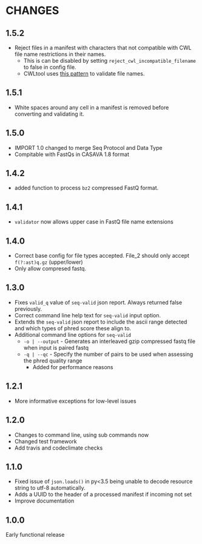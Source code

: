 # CHANGES

## 1.5.2

* Reject files in a manifest with characters that not compatible with CWL file name restrictions in their names.
  * This is can be disabled by setting `reject_cwl_incompatible_filename` to false in config file.
  * CWLtool uses [this pattern](https://github.com/common-workflow-language/cwltool/blob/8f896370b043dc9c6802521550210ce1bad1cfd8/cwltool/command_line_tool.py#L58) to validate file names.

## 1.5.1

* White spaces around any cell in a manifest is removed before converting and validating it.

## 1.5.0

* IMPORT 1.0 changed to merge Seq Protocol and Data Type
* Compitable with FastQs in CASAVA 1.8 format

## 1.4.2

* added function to process `bz2` compressed FastQ format.

## 1.4.1

* `validator` now allows upper case in FastQ file name extensions

## 1.4.0

* Correct base config for file types accepted.  File_2 should only accept `f(?:ast)q.gz` (upper/lower)
* Only allow compresed fastq.

## 1.3.0

* Fixes `valid_q` value of `seq-valid` json report.  Always returned false previously.
* Correct command line help text for `seq-valid` input option.
* Extends the `seq-valid` json report to include the ascii range detected and which types of phred
  score these align to.
* Additional command line options for `seq-valid`
  * `-o | --output` - Generates an interleaved gzip compressed fastq file when input is paired fastq
  * `-q | --qc` - Specify the number of pairs to be used when assessing the phred quality range
    * Added for performance reasons

## 1.2.1

* More informative exceptions for low-level issues

## 1.2.0

* Changes to command line, using sub commands now
* Changed test framework
* Add travis and codeclimate checks

## 1.1.0

* Fixed issue of `json.loads()` in py<3.5 being unable to decode resource string to utf-8 automatically.
* Adds a UUID to the header of a processed manifest if incoming not set
* Improve documentation

## 1.0.0

Early functional release
